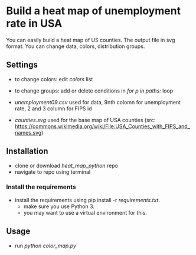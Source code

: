 <h1>Build a heat map of unemployment rate in USA</h1>
<p>You can easily build a heat map of US counties. The output file in svg format. You can change data, colors, distribution groups.</p>
<h2>Settings</h2>

* to change colors: edit _colors_ list
* to change groups: add or delete conditions in _for p in paths:_ loop

* _unemployment09.csv_ used for data, 9nth colomn for unemployment rate, 2 and 3 column for FIPS id
* _counties.svg_ used for the base map of USA counties (src: https://commons.wikimedia.org/wiki/File:USA_Counties_with_FIPS_and_names.svg)

<h2>Installation</h2>

* clone or download _heat_map_python_ repo
* navigate to repo using terminal

<h3>Install the requirements</h3>

* install the requirements using pip install -r _requirements.txt_.
  * make sure you use Python 3.
  * you may want to use a virtual environment for this.

<h2>Usage</h2>

* run _python color_map.py_
